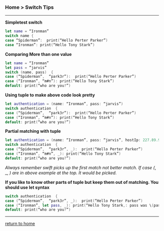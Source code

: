 
### Home > Switch Tips
------------------

**Simpletest switch**
```swift
let name = “Ironman”
switch name {
case “Spiderman”:  print(“Hello Perter Parker”)
case “Ironman”: print(“Hello Tony Stark”)
```

**Comparing More than one value** 
```swift
let name = “Ironman”
let pass = “jarvis”
switch (name, pass)  {
case (“Spiderman”,  “park3r”):  print(“Hello Perter Parker”)
case (“Ironman”, “m#n”): print(“Hello Tony Stark”)
default: print(“who are you?”)
```

**Using tuple to make above code look pretty** 
```swift
let authentication = (name: “Ironman”, pass: “jarvis”)
switch authentication  {
case (“Spiderman”,  “park3r”):  print(“Hello Perter Parker”)
case (“Ironman”, “m#n”): print(“Hello Tony Stark”)
default: print(“who are you?”)
```

**Partial matching with tuple**
```swift
let authentication = (name: “Ironman”, pass: “jarvis”, hostIp: 227.89.94.62)
switch authentication  {
case (“Spiderman”,  “park3r”, _):  print(“Hello Perter Parker”)
case (“Ironman”, “m#n”, _): print(“Hello Tony Stark”)
default: print(“who are you?”)
```

_Always remember swift picks up the first match not better match. 
If case (_, _, _) are in above example  at the top. It would be picked._ 

**If you like to know other parts of tuple but keep them out of matching. You should use let syntax** 
```swift
switch authentication  {
case (“Spiderman”,  “park3r”, _):  print(“Hello Perter Parker”)
case (“Ironman”, let pass, _): print(“Hello Tony Stark,: pass was \(pass)!”)
default: print(“who are you?”)
```

----------------------------------
[return to home](../README.md)